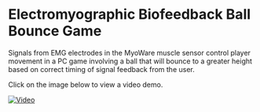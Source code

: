 # Electromyographic Biofeedback Ball Bounce Game

Signals from EMG electrodes in the MyoWare muscle sensor control player movement in a PC game involving a ball that will bounce to a greater height based on correct timing of signal feedback from the user.

Click on the image below to view a video demo.

[![Video](https://dl.dropboxusercontent.com/s/qsquda0b60s85gn/EMG%20Project.png?dl=0)](https://dl.dropboxusercontent.com/s/lbfz9xu9cmkj66r/EMG%20Project.mp4?dl=0)
